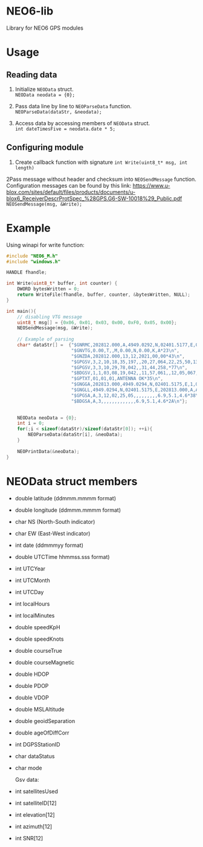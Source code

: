 # NEO6-lib
Library for NEO6 GPS modules

# Usage
## Reading data
1. Initialize `NEOData` struct. \
    ``NEOData neodata = {0};``


2. Pass data line by line to `NEOParseData` function. \
    ``NEOParseData(dataStr, &neodata);``


3. Access data by accessing members of `NEOData` struct. \
    ``int dateTimesFive = neodata.date * 5;``

## Configuring module
1. Create callback function with signature `int Write(uint8_t* msg, int length)`


2Pass message without header and checksum into `NEOSendMessage` function.\
Configuration messages can be found by this link: https://www.u-blox.com/sites/default/files/products/documents/u-blox6_ReceiverDescrProtSpec_%28GPS.G6-SW-10018%29_Public.pdf \
    ``NEOSendMessage(msg, &Write);``


# Example
Using winapi for write function:
```c
#include "NEO6_M.h"
#include "windows.h"

HANDLE fhandle;

int Write(uint8_t* buffer, int counter) {
    DWORD bytesWritten = 0;
    return WriteFile(fhandle, buffer, counter, &bytesWritten, NULL);
}

int main(){
    // disabling VTG message
    uint8_t msg[] = {0x06, 0x01, 0x03, 0x00, 0xF0, 0x05, 0x00}; 
    NEOSendMessage(msg, &Write);
    
    // Example of parsing
    char* dataStr[] =  {"$GNRMC,202812.000,A,4949.0292,N,02401.5177,E,0.00,0.00,131221,,,A*73\n",
                        "$GNVTG,0.00,T,,M,0.00,N,0.00,K,A*23\n",
                        "$GNZDA,202812.000,13,12,2021,00,00*43\n",
                        "$GPGSV,3,2,10,18,35,197,,20,27,064,22,25,50,137,22,26,33,302,*7E\n",
                        "$GPGSV,3,3,10,29,78,042,,31,44,258,*77\n",
                        "$BDGSV,1,1,03,08,19,042,,11,57,061,,12,05,067,*5F\n",
                        "$GPTXT,01,01,01,ANTENNA OK*35\n",
                        "$GNGGA,202813.000,4949.0294,N,02401.5175,E,1,04,5.1,388.5,M,0.0,M,,*70\n",
                        "$GNGLL,4949.0294,N,02401.5175,E,202813.000,A,A*43\n",
                        "$GPGSA,A,3,12,02,25,05,,,,,,,,,6.9,5.1,4.6*38\n",
                        "$BDGSA,A,3,,,,,,,,,,,,,6.9,5.1,4.6*2A\n"};

    
    NEOData neoData = {0};
    int i = 0;
    for(;i < sizeof(dataStr)/sizeof(dataStr[0]); ++i){
        NEOParseData(dataStr[i], &neoData);
    }
    
    NEOPrintData(&neoData);
}
```

# NEOData struct members
* double latitude    (ddmmm.mmmm format)
* double longitude   (ddmmm.mmmm format)
* char NS            (North-South indicator)
* char EW            (East-West indicator)
* int date           (ddmmmyy format)
* double UTCTime     hhmmss.sss format)
* int UTCYear
* int UTCMonth
* int UTCDay
* int localHours
* int localMinutes
* double speedKpH
* double speedKnots
* double courseTrue
* double courseMagnetic
* double HDOP
* double PDOP
* double VDOP
* double MSLAltitude
* double geoidSeparation
* double ageOfDiffCorr
* int DGPSStationID
* char dataStatus
* char mode

    Gsv data:
* int satellitesUsed
* int satelliteID[12]
* int elevation[12]
* int azimuth[12]
* int SNR[12]
